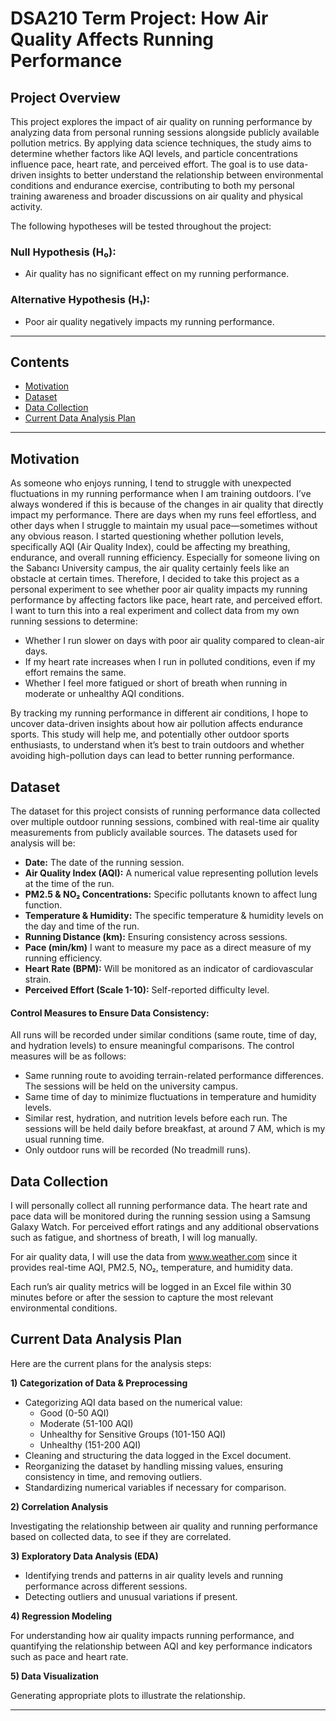 # DSA210 Term Project: How Air Quality Affects Running Performance

## Project Overview
This project explores the impact of air quality on running performance by analyzing data from personal running sessions alongside publicly available pollution metrics. By applying data science techniques, the study aims to determine whether factors like AQI levels, and particle concentrations influence pace, heart rate, and perceived effort. The goal is to use data-driven insights to better understand the relationship between environmental conditions and endurance exercise, contributing to both my personal training awareness and broader discussions on air quality and physical activity.

The following hypotheses will be tested throughout the project:
### Null Hypothesis (H₀): 
- Air quality has no significant effect on my running performance.
### Alternative Hypothesis (H₁): 
- Poor air quality negatively impacts my running performance.

---

## Contents
- [Motivation](#motivation)
- [Dataset](#dataset)
- [Data Collection](#data-collection)
- [Current Data Analysis Plan](#current-data-analysis-plan)

---

## Motivation

As someone who enjoys running, I tend to struggle with unexpected fluctuations in my running performance when I am training outdoors. I’ve always wondered if this is because of the changes in air quality that directly impact my performance.  There are days when my runs feel effortless, and other days when I struggle to maintain my usual pace—sometimes without any obvious reason. I started questioning whether pollution levels, specifically AQI (Air Quality Index), could be affecting my breathing, endurance, and overall running efficiency. Especially for someone living on the Sabancı University campus, the air quality certainly feels like an obstacle at certain times.
Therefore, I decided to take this project as a personal experiment to see whether poor air quality impacts my running performance by affecting factors like pace, heart rate, and perceived effort. I want to turn this into a real experiment and collect data from my own running sessions to determine:

- Whether I run slower on days with poor air quality compared to clean-air days.
- If my heart rate increases when I run in polluted conditions, even if my effort remains the same.
- Whether I feel more fatigued or short of breath when running in moderate or unhealthy AQI conditions.
  
By tracking my running performance in different air conditions, I hope to uncover data-driven insights about how air pollution affects endurance sports. This study will help me, and potentially other outdoor sports enthusiasts, to understand when it’s best to train outdoors and whether avoiding high-pollution days can lead to better running performance.

## Dataset

The dataset for this project consists of running performance data collected over multiple outdoor running sessions, combined with real-time air quality measurements from publicly available sources.
The datasets used for analysis will be:

- **Date:** The date of the running session.
- **Air Quality Index (AQI):** A numerical value representing pollution levels at the time of the run.
- **PM2.5 & NO₂ Concentrations:** Specific pollutants known to affect lung function.
- **Temperature & Humidity:** The specific temperature & humidity levels on the day and time of the run.
- **Running Distance (km):** Ensuring consistency across sessions.
- **Pace (min/km)** I want to measure my pace as a direct measure of my running efficiency.
- **Heart Rate (BPM):** Will be monitored as an indicator of cardiovascular strain.
- **Perceived Effort (Scale 1-10):** Self-reported difficulty level.

#### Control Measures to Ensure Data Consistency:

All runs will be recorded under similar conditions (same route, time of day, and hydration levels) to ensure meaningful comparisons. The control measures will be as follows:

- Same running route to avoiding terrain-related performance differences. The sessions will be held on the university campus.
- Same time of day to minimize fluctuations in temperature and humidity levels.
- Similar rest, hydration, and nutrition levels before each run. The sessions will be held daily before breakfast, at around 7 AM, which is my usual running time. 
- Only outdoor runs will be recorded (No treadmill runs).

## Data Collection

I will personally collect all running performance data.
The heart rate and pace data will be monitored during the running session using a Samsung Galaxy Watch.
For perceived effort ratings and any additional observations such as fatigue, and shortness of breath, I will log manually.

For air quality data, I will use the data from www.weather.com since it provides real-time AQI, PM2.5, NO₂, temperature, and humidity data. 

Each run’s air quality metrics will be logged in an Excel file within 30 minutes before or after the session to capture the most relevant environmental conditions.

## Current Data Analysis Plan

Here are the current plans for the analysis steps:

**1) Categorization of Data & Preprocessing**

- Categorizing AQI data based on the numerical value:
  - Good (0-50 AQI)
  - Moderate (51-100 AQI)
  - Unhealthy for Sensitive Groups (101-150 AQI)
  - Unhealthy (151-200 AQI)
- Cleaning and structuring the data logged in the Excel document.
- Reorganizing the dataset by handling missing values, ensuring consistency in time, and removing outliers.
- Standardizing numerical variables if necessary for comparison.

**2) Correlation Analysis**

Investigating the relationship between air quality and running performance based on collected data, to see if they are correlated.

**3) Exploratory Data Analysis (EDA)**

- Identifying trends and patterns in air quality levels and running performance across different sessions.
- Detecting outliers and unusual variations if present.

**4) Regression Modeling**

For understanding how air quality impacts running performance, and quantifying the relationship between AQI and key performance indicators such as pace and heart rate.

**5) Data Visualization**

Generating appropriate plots to illustrate the relationship.


---
